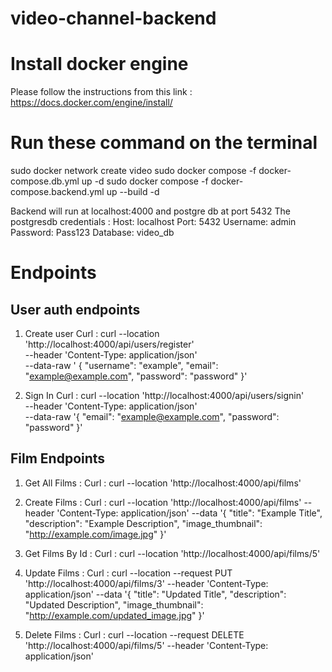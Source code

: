 # video-channel-backend

# Install docker engine
Please follow the instructions from this link : https://docs.docker.com/engine/install/

# Run these command on the terminal
sudo docker network create video
sudo docker compose -f docker-compose.db.yml up -d
sudo docker compose -f docker-compose.backend.yml up --build -d

Backend will run at localhost:4000 and postgre db at port 5432
The postgresdb credentials :
Host: localhost
Port: 5432
Username: admin
Password: Pass123
Database: video_db

# Endpoints
## User auth endpoints
1. Create user
Curl :
curl --location 'http://localhost:4000/api/users/register' \
--header 'Content-Type: application/json' \
--data-raw ' { 
    "username": "example", 
    "email": "example@example.com", 
    "password": "password" 
}'

2. Sign In 
Curl :
curl --location 'http://localhost:4000/api/users/signin' \
--header 'Content-Type: application/json' \
--data-raw '{ 
    "email": "example@example.com", 
    "password": "password" 
}'

## Film Endpoints
1. Get All Films :
Curl :
curl --location 'http://localhost:4000/api/films'

2. Create Films :
Curl :
curl --location 'http://localhost:4000/api/films'
--header 'Content-Type: application/json'
--data '{
"title": "Example Title",
"description": "Example Description",
"image_thumbnail": "http://example.com/image.jpg"
}'

3. Get Films By Id :
Curl :
curl --location 'http://localhost:4000/api/films/5'

4. Update Films :
Curl :
curl --location --request PUT 'http://localhost:4000/api/films/3'
--header 'Content-Type: application/json'
--data '{
"title": "Updated Title",
"description": "Updated Description",
"image_thumbnail": "http://example.com/updated_image.jpg"
}'

5. Delete Films :
Curl :
curl --location --request DELETE 'http://localhost:4000/api/films/5'
--header 'Content-Type: application/json'